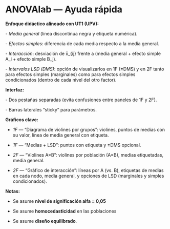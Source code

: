 # ANOVAlab — Ayuda rápida

**Enfoque didáctico alineado con UT1 (UPV):**

\- *Media general* (línea discontinua negra y etiqueta numérica).

\- *Efectos simples*: diferencia de cada media respecto a la media general.

\- *Interacción*: desviación de x̄\_{ij} frente a (media general + efecto simple A_i + efecto simple B_j).

\- *Intervalos LSD (DMS)*: opción de visualizarlos en 1F (±DMS) y en 2F tanto para efectos simples (marginales) como para efectos simples condicionados (dentro de cada nivel del otro factor).

**Interfaz:**

\- Dos pestañas separadas (evita confusiones entre paneles de 1F y 2F).

\- Barras laterales “sticky” para parámetros.

**Gráficos clave:**

-   *1F* — “Diagrama de violines por grupos”: violines, puntos de medias con su valor, línea de media general con etiqueta.

-   *1F* — “Medias + LSD”: puntos con etiqueta y ±DMS opcional.

-   *2F* — “Violines A×B”: violines por población (A×B), medias etiquetadas, media general.

-   *2F* — “Gráfico de interacción”: líneas por A (vs. B), etiquetas de medias en cada nodo, media general, y opciones de LSD (marginales y simples condicionados).

**Notas:**

-   Se asume **nivel de significación alfa = 0,05**

-   Se asume **homocedasticidad** en las poblaciones

-   Se asume **diseño equilibrado**.
